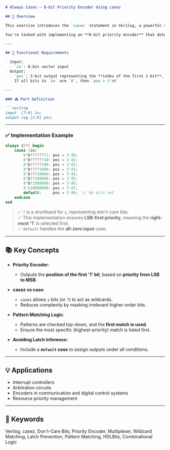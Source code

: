 ```markdown
# Always Casez – 8-bit Priority Encoder Using casez

## 🧠 Overview

This exercise introduces the `casez` statement in Verilog, a powerful variant of the `case` construct that enables **don't-care (z) matching**, allowing for concise and readable encoding of **priority logic**. 

You're tasked with implementing an **8-bit priority encoder** that detects the **least significant 1-bit** in the input. The `casez` approach significantly reduces the number of required cases (from 256 to just 9) by masking irrelevant bits using `z`.

---

## 🔧 Functional Requirements

- Input:
  - `in`: 8-bit vector input
- Output:
  - `pos`: 3-bit output representing the **index of the first 1-bit**, starting from bit 0
  - If all bits in `in` are `0`, then `pos = 3'd0`

---

### 📥 Port Definition

```verilog
input  [7:0] in;
output reg [2:0] pos;
```

---

### ✅ Implementation Example

```verilog
always @(*) begin
    casez (in)
        8'b???????1: pos = 3'd0;
        8'b??????10: pos = 3'd1;
        8'b?????100: pos = 3'd2;
        8'b????1000: pos = 3'd3;
        8'b???10000: pos = 3'd4;
        8'b??100000: pos = 3'd5;
        8'b?1000000: pos = 3'd6;
        8'b10000000: pos = 3'd7;
        default:     pos = 3'd0;  // No bits set
    endcase
end
```

> ✅ `?` is a shorthand for `z`, representing don't-care bits.  
> ✅ This implementation ensures **LSB-first priority**, meaning the **right-most '1'** is selected first.  
> ✅ `default` handles the **all-zero input** case.

---

## 📚 Key Concepts

- **Priority Encoder**:
  - Outputs the **position of the first '1' bit**, based on **priority from LSB to MSB**.

- **casez vs case**:
  - `casez` allows `z` bits (or `?`) to act as wildcards.
  - Reduces complexity by masking irrelevant higher-order bits.

- **Pattern Matching Logic**:
  - Patterns are checked top-down, and the **first match is used**.
  - Ensure the most specific (highest-priority) match is listed first.

- **Avoiding Latch Inference**:
  - Include a **`default` case** to assign outputs under all conditions.

---

## 💡 Applications

- Interrupt controllers  
- Arbitration circuits  
- Encoders in communication and digital control systems  
- Resource priority management

---

## 🔑 Keywords

Verilog, casez, Don't-Care Bits, Priority Encoder, Multiplexer, Wildcard Matching, Latch Prevention, Pattern Matching, HDLBits, Combinational Logic
```
